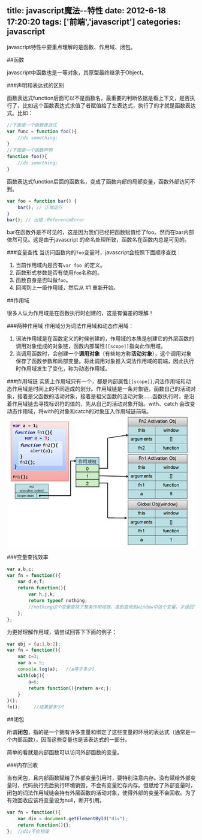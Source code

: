 title: javascript魔法--特性
date: 2012-6-18 17:20:20
tags: ['前端','javascript']
categories: javascript
---

javascript特性中要重点理解的是函数、作用域、闭包。

##函数

javascript中函数也是一等对象，其原型最终继承于Object。

###声明和表达式的区别

函数表达式function后面可以不是函数名，最重要的判断依据是看上下文，是否执行了，比如这个函数表达式求值了者赋值给了左表达式，执行了的才就是函数表达式。比如：
```javascript
//下面是一个函数表达式
var func = function foo(){
	//do something;
}
//下面是一个函数声明
function foo(){
	//do something;
}
```

函数表达式function后面的函数名，变成了函数内部的局部变量，函数外部访问不到。
```javascript
var foo = function bar() {
    bar(); // 正常运行
}
bar(); // 出错：ReferenceError
```
bar在函数外是不可见的，这是因为我们已经把函数赋值给了foo。然而在bar内部依然可见。这是由于javascript 的命名处理所致，函数名在函数内总是可见的。

###变量查找
当访问函数内的`foo`变量时，javascript会按照下面顺序查找：
1. 当前作用域内是否有`var foo `的定义。
2. 函数形式参数是否有使用`foo`名称的。
3. 函数自身是否叫做`foo`。
4. 回溯到上一级作用域，然后从 #1 重新开始。

##作用域

很多人认为作用域是在函数执行时创建的，这是有偏差的理解！

###两种作用域
作用域分为词法作用域和动态作用域：
1. 词法作用域是在函数定义的时候创建的，作用域的本质是创建它的外层函数的调用对象组成的对象链，函数内部属性`[[scope]]`指向此作用域。
2. 当调用函数时，会创建一个**调用对象**（有些地方称**活动对象**），这个调用对象保存了函数参数和局部变量。将此调用对象推入词法作用域的前端，因此执行时作用域发生了变化，称为动态作用域。

###作用域链
实质上作用域只有一个，都是内部属性`[[scope]]`,词法作用域和动态作用域是时间上的不同造成的划分。作用域链是一条对象链，函数自己的活动对象，接着是父函数的活动对象，接着是祖父函数的活动对象......函数执行时，是沿着作用域链去寻找标识符的值的，先从自己的活动对象开始。with、catch 会改变动态作用域，将with的对象和catch的对象压入作用域链前端。
![作用域示意图](/img/201206/function-chains.png)

###变量查找效率
```javascript
var a,b,c;
var fn = function(){
    var d,e,f;
    return function(){ 
        var h,j,k; 
        return typeof nothing; 
        //nothing这个变量查找了整条作用域链，直到查询到window中这个变量，才返回"undefined".
    };    
};
```


为更好理解作用域，请尝试回答下下面的例子：
```javascript
var obj = {a:1,b:2};
var fn = function(){
	var c=3;
	var a = 5;
	console.log(a);   //a等于多少?
	with(obj){
		a=6;                        
		return function(){return a+c;};
	}
}(); 
fn();     //结果是多少?
```

##闭包

所谓**闭包**，指的是一个拥有许多变量和绑定了这些变量的环境的表达式（通常是一个内部函数），因而这些变量也是该表达式的一部分。

简单的看就是内部函数可以访问外部函数的变量。

###内存回收

当有闭包，且内部函数赋给了外部变量引用时，要特别注意内存。没有赋给外部变量时，代码执行完后执行环境销毁，不会有变量贮存内存。但赋给了外部变量时，闭包的词法作用域链会持有外层函数的活动对象，使得外部的变量不会回收。为了有效回收应该将变量设为null，断开引用。
```javascript
var fn = function(){
    var div = document.getElementById("div");
    return function(){};    
};  //div不会销毁
```





